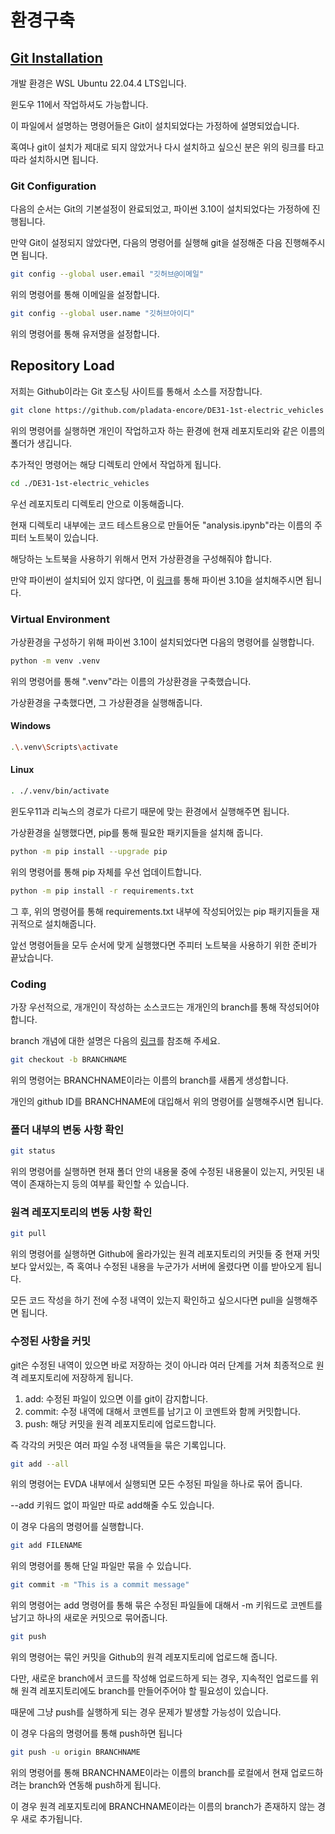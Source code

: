 # 환경구축
## [Git Installation](https://git-scm.com/book/en/v2/Getting-Started-Installing-Git)
개발 환경은 WSL Ubuntu 22.04.4 LTS입니다.

윈도우 11에서 작업하셔도 가능합니다.

이 파일에서 설명하는 명령어들은 Git이 설치되었다는 가정하에 설명되었습니다.

혹여나 git이 설치가 제대로 되지 않았거나 다시 설치하고 싶으신 분은 위의 링크를 타고 따라 설치하시면 됩니다.

### Git Configuration
다음의 순서는 Git의 기본설정이 완료되었고, 파이썬 3.10이 설치되었다는 가정하에 진행됩니다.

만약 Git이 설정되지 않았다면, 다음의 명령어를 실행해 git을 설정해준 다음 진행해주시면 됩니다.

```bash
git config --global user.email "깃허브@이메일"
```
위의 명령어를 통해 이메일을 설정합니다.

```bash
git config --global user.name "깃허브아이디"
```
위의 명령어를 통해 유저명을 설정합니다.

## Repository Load
저희는 Github이라는 Git 호스팅 사이트를 통해서 소스를 저장합니다.

```bash
git clone https://github.com/pladata-encore/DE31-1st-electric_vehicles
```
위의 명령어를 실행하면 개인이 작업하고자 하는 환경에 현재 레포지토리와 같은 이름의 폴더가 생깁니다.

추가적인 명령어는 해당 디렉토리 안에서 작업하게 됩니다.

```bash
cd ./DE31-1st-electric_vehicles
```
우선 레포지토리 디렉토리 안으로 이동해줍니다.

현재 디렉토리 내부에는 코드 테스트용으로 만들어둔 "analysis.ipynb"라는 이름의 주피터 노트북이 있습니다.

해당하는 노트북을 사용하기 위해서 먼저 가상환경을 구성해줘야 합니다.

만약 파이썬이 설치되어 있지 않다면,  이 [링크](https://www.python.org/ftp/python/3.10.0/python-3.10.0-amd64.exe)를 통해 파이썬 3.10을 설치해주시면 됩니다.

### Virtual Environment
가상환경을 구성하기 위해 파이썬 3.10이 설치되었다면 다음의 명령어를 실행합니다.

```bash
python -m venv .venv
```
위의 명령어를 통해 ".venv"라는 이름의 가상환경을 구축했습니다.

가상환경을 구축했다면, 그 가상환경을 실행해줍니다.

#### Windows
```bash
.\.venv\Scripts\activate
```

#### Linux
```bash
. ./.venv/bin/activate
```
윈도우11과 리눅스의 경로가 다르기 때문에 맞는 환경에서 실행해주면 됩니다.

가상환경을 실행했다면, pip를 통해 필요한 패키지들을 설치해 줍니다.

```bash
python -m pip install --upgrade pip
```
위의 명령어를 통해 pip 자체를 우선 업데이트합니다.

```bash
python -m pip install -r requirements.txt
```
그 후,  위의 명령어를 통해 requirements.txt 내부에 작성되어있는 pip 패키지들을 재귀적으로 설치해줍니다.

앞선 명령어들을 모두 순서에 맞게 실행했다면 주피터 노트북을 사용하기 위한 준비가 끝났습니다.

### Coding
가장 우선적으로, 개개인이 작성하는 소스코드는 개개인의 branch를 통해 작성되어야 합니다.

branch 개념에 대한 설명은 다음의 [링크](https://nulab.com/ko/learn/software-development/git-tutorial/git-collaboration/branches/what-is-a-git-branch/#:~:text=Git%20%EB%B8%8C%EB%9E%9C%EC%B9%98%EB%8A%94%20%EB%B3%B8%EC%A7%88%EC%A0%81%EC%9C%BC%EB%A1%9C,%EB%A1%9C%20%EB%B3%91%ED%95%A9%ED%95%A0%20%EC%88%98%20%EC%9E%88%EC%8A%B5%EB%8B%88%EB%8B%A4.)를 참조해 주세요.

```bash
git checkout -b BRANCHNAME
```
위의 명령어는 BRANCHNAME이라는 이름의 branch를 새롭게 생성합니다.

개인의 github ID를 BRANCHNAME에 대입해서 위의 명령어를 실행해주시면 됩니다.


### 폴더 내부의 변동 사항 확인
```bash
git status
```
위의 명령어를 실행하면 현재 폴더 안의 내용물 중에 수정된 내용물이 있는지, 커밋된 내역이 존재하는지 등의 여부를 확인할 수 있습니다.

### 원격 레포지토리의 변동 사항 확인
```bash
git pull
```
위의 명령어를 실행하면 Github에 올라가있는 원격 레포지토리의 커밋들 중 현재 커밋보다 앞서있는, 즉 혹여나 수정된 내용을 누군가가 서버에 올렸다면 이를 받아오게 됩니다.

모든 코드 작성을 하기 전에 수정 내역이 있는지 확인하고 싶으시다면 pull을 실행해주면 됩니다.

### 수정된 사항을 커밋
git은 수정된 내역이 있으면 바로 저장하는 것이 아니라 여러 단계를 거쳐 최종적으로 원격 레포지토리에 저장하게 됩니다.
1. add: 수정된 파일이 있으면 이를 git이 감지합니다.
2. commit: 수정 내역에 대해서 코멘트를 남기고 이 코멘트와 함께 커밋합니다.
3. push: 해당 커밋을 원격 레포지토리에 업로드합니다.

즉 각각의 커밋은 여러 파일 수정 내역들을 묶은 기록입니다.

```bash
git add --all
```
위의 명령어는 EVDA 내부에서 실행되면 모든 수정된 파일을 하나로 묶어 줍니다.

--add 키워드 없이 파일만 따로 add해줄 수도 있습니다.

이 경우 다음의 명령어를 실행합니다.

```bash
git add FILENAME
```
위의 명령어를 통해 단일 파일만 묶을 수 있습니다.


```bash
git commit -m "This is a commit message"
```
위의 명령어는 add 명령어를 통해 묶은 수정된 파일들에 대해서 -m 키워드로 코멘트를 남기고 하나의 새로운 커밋으로 묶어줍니다.

```bash
git push
```
위의 명령어는 묶인 커밋을 Github의 원격 레포지토리에 업로드해 줍니다.

다만, 새로운 branch에서 코드를 작성해 업로드하게 되는 경우,  지속적인 업로드를 위해 원격 레포지토리에도 branch를 만들어주어야 할 필요성이 있습니다.

때문에 그냥 push를 실행하게 되는 경우 문제가 발생할 가능성이 있습니다.

이 경우 다음의 명령어를 통해 push하면 됩니다

```bash
git push -u origin BRANCHNAME
```

위의 명령어를 통해 BRANCHNAME이라는 이름의 branch를 로컬에서 현재 업로드하려는 branch와 연동해 push하게 됩니다.

이 경우 원격 레포지토리에 BRANCHNAME이라는 이름의 branch가 존재하지 않는 경우 새로 추가됩니다.